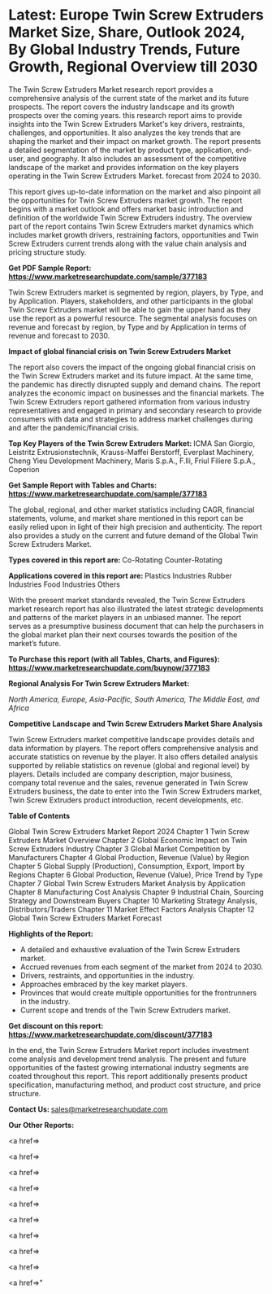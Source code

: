 # Latest: Europe Twin Screw Extruders Market Size, Share, Outlook 2024, By Global Industry Trends, Future Growth, Regional Overview till 2030

The Twin Screw Extruders Market research report provides a comprehensive analysis of the current state of the market and its future prospects. The report covers the industry landscape and its growth prospects over the coming years. this research report aims to provide insights into the Twin Screw Extruders Market's key drivers, restraints, challenges, and opportunities. It also analyzes the key trends that are shaping the market and their impact on market growth. The report presents a detailed segmentation of the market by product type, application, end-user, and geography. It also includes an assessment of the competitive landscape of the market and provides information on the key players operating in the Twin Screw Extruders Market. forecast from 2024 to 2030.

This report gives up-to-date information on the market and also pinpoint all the opportunities for Twin Screw Extruders market growth. The report begins with a market outlook and offers market basic introduction and definition of the worldwide Twin Screw Extruders industry. The overview part of the report contains Twin Screw Extruders market dynamics which includes market growth drivers, restraining factors, opportunities and Twin Screw Extruders current trends along with the value chain analysis and pricing structure study.

<strong><b>Get PDF Sample Report: <a href=https://www.marketresearchupdate.com/sample/377183>https://www.marketresearchupdate.com/sample/377183</a></b></strong>

Twin Screw Extruders market is segmented by region, players, by Type, and by Application. Players, stakeholders, and other participants in the global Twin Screw Extruders market will be able to gain the upper hand as they use the report as a powerful resource. The segmental analysis focuses on revenue and forecast by region, by Type and by Application in terms of revenue and forecast to 2030.

<strong><b>Impact of global financial crisis on Twin Screw Extruders Market</b></strong>

The report also covers the impact of the ongoing global financial crisis on the Twin Screw Extruders market and its future impact. At the same time, the pandemic has directly disrupted supply and demand chains. The report analyzes the economic impact on businesses and the financial markets. The Twin Screw Extruders report gathered information from various industry representatives and engaged in primary and secondary research to provide consumers with data and strategies to address market challenges during and after the pandemic/financial crisis.

<strong><b>Top Key Players of the Twin Screw Extruders Market:
</b></strong>ICMA San Giorgio, Leistritz Extrusionstechnik, Krauss-Maffei Berstorff, Everplast Machinery, Cheng Yieu Development Machinery, Maris S.p.A., F.lli, Friul Filiere S.p.A., Coperion<strong><b>
</b></strong>

<strong><b>Get Sample Report with Tables and Charts: <a href=https://www.marketresearchupdate.com/sample/377183>https://www.marketresearchupdate.com/sample/377183</a></b></strong>

The global, regional, and other market statistics including CAGR, financial statements, volume, and market share mentioned in this report can be easily relied upon in light of their high precision and authenticity. The report also provides a study on the current and future demand of the Global Twin Screw Extruders Market.

<strong><b>Types covered in this report are:
</b></strong>Co-Rotating
Counter-Rotating<strong><b>
</b></strong>

<strong><b>Applications covered in this report are:
</b></strong>Plastics Industries
Rubber Industries
Food Industries
Others<strong><b>
</b></strong>

With the present market standards revealed, the Twin Screw Extruders market research report has also illustrated the latest strategic developments and patterns of the market players in an unbiased manner. The report serves as a presumptive business document that can help the purchasers in the global market plan their next courses towards the position of the market’s future.

<strong><b>To Purchase this report (with all Tables, Charts, and Figures): <a href=https://www.marketresearchupdate.com/buynow/377183>https://www.marketresearchupdate.com/buynow/377183</a></b></strong>

<strong><b>Regional Analysis For Twin Screw Extruders Market:</b></strong>

<em><i>North America, Europe, Asia-Pacific, South America, The Middle East, and Africa</i></em>

<strong><b>Competitive Landscape and Twin Screw Extruders Market Share Analysis</b></strong>

Twin Screw Extruders market competitive landscape provides details and data information by players. The report offers comprehensive analysis and accurate statistics on revenue by the player. It also offers detailed analysis supported by reliable statistics on revenue (global and regional level) by players. Details included are company description, major business, company total revenue and the sales, revenue generated in Twin Screw Extruders business, the date to enter into the Twin Screw Extruders market, Twin Screw Extruders product introduction, recent developments, etc.

<strong><b>Table of Contents</b></strong>

Global Twin Screw Extruders Market Report 2024
Chapter 1 Twin Screw Extruders Market Overview
Chapter 2 Global Economic Impact on Twin Screw Extruders Industry
Chapter 3 Global Market Competition by Manufacturers
Chapter 4 Global Production, Revenue (Value) by Region
Chapter 5 Global Supply (Production), Consumption, Export, Import by Regions
Chapter 6 Global Production, Revenue (Value), Price Trend by Type
Chapter 7 Global Twin Screw Extruders Market Analysis by Application
Chapter 8 Manufacturing Cost Analysis
Chapter 9 Industrial Chain, Sourcing Strategy and Downstream Buyers
Chapter 10 Marketing Strategy Analysis, Distributors/Traders
Chapter 11 Market Effect Factors Analysis
Chapter 12 Global Twin Screw Extruders Market Forecast

<strong><b>Highlights of the Report:</b></strong>

- A detailed and exhaustive evaluation of the Twin Screw Extruders market.
- Accrued revenues from each segment of the market from 2024 to 2030.
- Drivers, restraints, and opportunities in the industry.
- Approaches embraced by the key market players.
- Provinces that would create multiple opportunities for the frontrunners in the industry.
- Current scope and trends of the Twin Screw Extruders market.

<strong><b>Get discount on this report: <a href=https://www.marketresearchupdate.com/discount/377183>https://www.marketresearchupdate.com/discount/377183</a></b></strong>

In the end, the Twin Screw Extruders Market report includes investment come analysis and development trend analysis. The present and future opportunities of the fastest growing international industry segments are coated throughout this report. This report additionally presents product specification, manufacturing method, and product cost structure, and price structure.

<strong><b>Contact Us:
</b></strong>sales@marketresearchupdate.com

<strong>Our Other Reports:</strong>

<a href=></a>

<a href=></a>

<a href=></a>

<a href=></a>

<a href=></a>

<a href=></a>

<a href=></a>

<a href=></a>

<a href=></a>

<a href=></a>"
